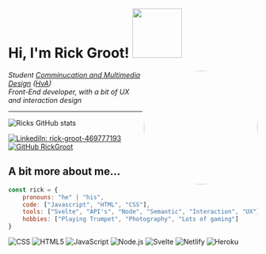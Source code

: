 <h1> Hi, I'm Rick Groot! <img src="https://media.giphy.com/media/RK4DU8PoCb36TasMZa/giphy.gif" width="100"></h1>
<img align='right' src="https://github.com/rickgroot.png" width="230" style="border-radius:50%">

*Student [Comminucation and Multimedia Design](https://www.cmd-amsterdam.nl/) ([HvA](https://www.hva.nl/))*  
*Front-End developer, with a bit of UX and interaction design*

***

![Ricks GitHub stats](https://github-readme-stats.vercel.app/api?username=rickgroot&show_icons=true&theme=dracula)

[![LinkediIn: rick-groot-469777193](https://img.shields.io/badge/-rickgroot-blue?style=flat-square&logo=Linkedin&logoColor=white&link=https://www.linkedin.com/in/rick-groot-469777193/)](https://www.linkedin.com/in/rick-groot-469777193/)
[![GitHub RickGroot](https://img.shields.io/github/followers/rickgroot?label=follow&style=social)](https://github.com/rickgroot)

## A bit more about me...
```javascript
const rick = {
    pronouns: "he" | "his",
    code: ["Javascript", "HTML", "CSS"],
    tools: ["Svelte", "API's", "Node", "Semantic", "Interaction", "UX"],
    hobbies: ["Playing Trumpet", "Photography", "Lots of gaming"]
}
```

![CSS](https://img.shields.io/badge/-CSS-000000?style=flat&logo=css3&logoColor=663399)
![HTML5](https://img.shields.io/badge/-HTML5-000000?style=flat&logo=HTML5)
![JavaScript](https://img.shields.io/badge/-JavaScript-000000?style=flat&logo=javascript)
![Node.js](https://img.shields.io/badge/-Node.js-000000?style=flat&logo=node.js&logoColor=339933)
![Svelte](https://img.shields.io/badge/-Svelte-000000?style=flat&logo=svelte&logoColor=FF3E00)
![Netlify](https://img.shields.io/badge/-Netlify-000000?style=flat&logo=netlify&logoColor=00C7B7)
![Heroku](https://img.shields.io/badge/-Heroku-000000?style=flat&logo=heroku&logoColor=430098)